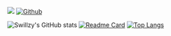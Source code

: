 ![](https://visitor-badge.laobi.icu/badge?page_id=swillzy.swillzy) [![Github](https://img.shields.io/github/followers/swillzy?label=Follow&style=social)](https://github.com/swillzy)

![Swillzy's GitHub stats](https://github-readme-stats.vercel.app/api?username=swillzy&theme=buefy&show_icons=true&custom_title=Swillzy's%20stats&include_all_commits=true) [![Readme Card](https://github-readme-stats.vercel.app/api/pin/?username=swillzy&repo=hanna_bot)](https://github.com/swillzy/hanna_bot)
[![Top Langs](https://github-readme-stats.vercel.app/api/top-langs/?username=swillzy&layout=compact)](https://github.com/swillzy/hanna_bot)
